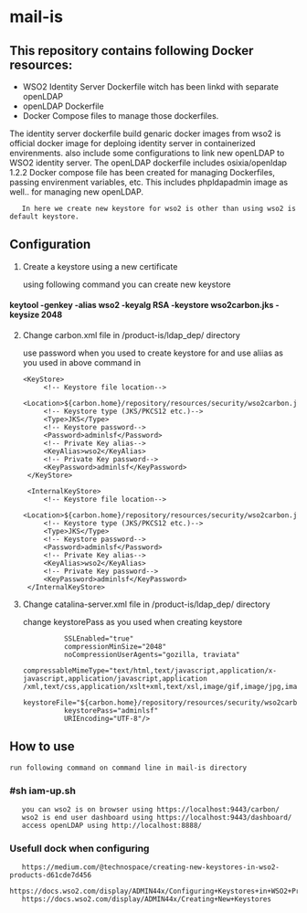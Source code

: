 # mail-is

## This repository contains following Docker resources:
- WSO2 Identity Server Dockerfile witch has been linkd with separate openLDAP
- openLDAP Dockerfile
- Docker Compose files to manage those dockerfiles.

The identity server dockerfile build genaric docker images from wso2 is official docker image for deploing identity server in containerized envirenments. also include some configurations to link new openLDAP to WSO2 identity server. The openLDAP dockerfile includes osixia/openldap 1.2.2
       Docker compose file has been created for managing Dockerfiles, passing envirenment variables, etc. This includes phpldapadmin image as well.. for managing new openLDAP.
       
       In here we create new keystore for wso2 is other than using wso2 is default keystore.
       
##  Configuration

1. Create a keystore using a new certificate

    using following command you can create new keystore

 #### keytool -genkey -alias wso2 -keyalg RSA -keystore wso2carbon.jks -keysize 2048
 
2. Change carbon.xml file in /product-is/ldap_dep/ directory
   
    use password when you used to create keystore for <KeyPassword> and use aliias as you used in above command in <KeyAlias>
         
       <KeyStore>
            <!-- Keystore file location-->
            <Location>${carbon.home}/repository/resources/security/wso2carbon.jks</Location>
            <!-- Keystore type (JKS/PKCS12 etc.)-->
            <Type>JKS</Type>
            <!-- Keystore password-->
            <Password>adminlsf</Password>
            <!-- Private Key alias-->
            <KeyAlias>wso2</KeyAlias>
            <!-- Private Key password-->
            <KeyPassword>adminlsf</KeyPassword>
        </KeyStore>

        <InternalKeyStore>
            <!-- Keystore file location-->
            <Location>${carbon.home}/repository/resources/security/wso2carbon.jks</Location>
            <!-- Keystore type (JKS/PKCS12 etc.)-->
            <Type>JKS</Type>
            <!-- Keystore password-->
            <Password>adminlsf</Password>
            <!-- Private Key alias-->
            <KeyAlias>wso2</KeyAlias>
            <!-- Private Key password-->
            <KeyPassword>adminlsf</KeyPassword>
        </InternalKeyStore>
        
  3. Change catalina-server.xml file in /product-is/ldap_dep/ directory
 
     change keystorePass as you used when creating keystore
    
  
                   SSLEnabled="true"
                   compressionMinSize="2048"
                   noCompressionUserAgents="gozilla, traviata"
                   compressableMimeType="text/html,text/javascript,application/x-javascript,application/javascript,application                                          /xml,text/css,application/xslt+xml,text/xsl,image/gif,image/jpg,image/jpeg"
                   keystoreFile="${carbon.home}/repository/resources/security/wso2carbon.jks"
                   keystorePass="adminlsf"
                   URIEncoding="UTF-8"/>
                   
 ## How to use
 
    run following command on command line in mail-is directory
    
  ###  #sh iam-up.sh
  
       you can wso2 is on browser using https://localhost:9443/carbon/
       wso2 is end user dashboard using https://localhost:9443/dashboard/
       access openLDAP using http://localhost:8888/
### Usefull dock when configuring

       https://medium.com/@technospace/creating-new-keystores-in-wso2-products-d61cde7d456
       https://docs.wso2.com/display/ADMIN44x/Configuring+Keystores+in+WSO2+Products
       https://docs.wso2.com/display/ADMIN44x/Creating+New+Keystores
